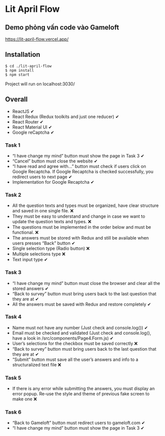 # Lit April Flow

## Demo phỏng vấn code vào Gameloft
https://lit-april-flow.vercel.app/

## Installation
```
$ cd ./lit-april-flow
$ npm install
$ npm start
```

Project will run on localhost:3030/


## Overall
-	ReactJS ✔
-	React Redux (Redux toolkits and just one reducer) ✔
-	React Router ✔
-	React Material UI ✔
-	Google reCaptcha ✔

### Task 1
-	“I have change my mind” button must show the page in Task 3 ✔
-	“Cancel” button must close the website ✔
-	“I have read and agree with…” button must check if users click on Google Recaptcha. If Google Recaptcha is checked successfully, you redirect users to next page ✔
-	Implementation for Google Recaptcha ✔




### Task 2
-	All the question texts and types must be organized, have clear structure and saved in one single file. ❌
-	They must be easy to understand and change in case we want to update the question texts and types. ❌
-	The questions must be implemented in the order below and must be functional. ❌
-	The answers must be stored with Redux and still be available when users presses “Back” button ✔
- Single selection type (Radio button) ❌
- Multiple selections type ❌
- Text input type ✔

### Task 3
-	“I have change my mind” button must close the browser and clear all the stored answers ✔
-	“Back to survey” button must bring users back to the last question that they are at ✔
-	All the answers must be saved with Redux and restore completely ✔


### Task 4
-	Name must not have any number (Just check and console.log()) ✔
-	Email  must be checked and validated (Just check and console.log(), have a look in /src/components/Page4.Form.js) ✔
-	User’s selections for the checkbox must be saved correctly ❌
-	“Back to survey” button must bring users back to the last question that they are at ✔
-	“Submit” button must save all the user’s answers and info to a structuralized text file ❌


### Task 5 
- If there is any error while submitting the answers, you must display an error popup. Re-use the style and theme of previous fake screen to make one ❌

### Task 6 
-	“Back to Gameloft” button must redirect users to gameloft.com ✔
-	“I have change my mind” button must show the page in Task 3 ✔


